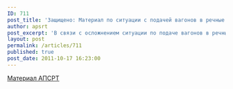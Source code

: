 ```yaml
---
ID: 711
post_title: 'Защищено: Материал по ситуации с подачей вагонов в речные порты'
author: apsrt
post_excerpt: 'В связи с осложнением ситуации по подаче вагонов в речные порты после создания Первой и Второй грузовых компаний в ОАО &quot;РЖД&quot; Ассоциацией подготовлен и направлен материал по данной теме для использования в парламентских слушаниях.'
layout: post
permalink: /articles/711
published: true
post_date: 2011-10-17 16:23:00
---
```

[Материал АПСРТ][1]

 [1]: http://www.apsrt.ru/docs/rzd.doc